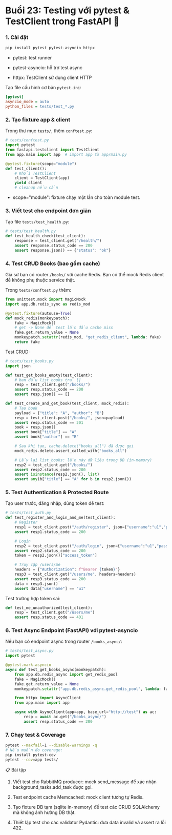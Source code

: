 # Buổi 23: Testing với pytest & TestClient trong FastAPI 🧪

### 1. Cài đặt
```bash
pip install pytest pytest-asyncio httpx
```
- pytest: test runner

- pytest-asyncio: hỗ trợ test async

- httpx: TestClient sử dụng client HTTP

Tạo file cấu hình cơ bản `pytest.ini`:
```ini
[pytest]
asyncio_mode = auto
python_files = tests/test_*.py
```
### 2. Tạo fixture app & client
Trong thư mục `tests/`, thêm `conftest.py`:
```python
# tests/conftest.py
import pytest
from fastapi.testclient import TestClient
from app.main import app  # import app từ app/main.py

@pytest.fixture(scope="module")
def test_client():
    # Khởi TestClient
    client = TestClient(app)
    yield client
    # cleanup nếu cần
```
- scope="module": fixture chạy một lần cho toàn module test.

### 3. Viết test cho endpoint đơn giản
Tạo file `tests/test_health.py`:
```python
# tests/test_health.py
def test_health_check(test_client):
    response = test_client.get("/health/")
    assert response.status_code == 200
    assert response.json() == {"status": "ok"}
```
### 4. Test CRUD Books (bao gồm cache)
Giả sử bạn có router `/books/` với cache Redis. Bạn có thể mock Redis client để không phụ thuộc service thật.

Trong `tests/conftest.py` thêm:
```python
from unittest.mock import MagicMock
import app.db.redis_sync as redis_mod

@pytest.fixture(autouse=True)
def mock_redis(monkeypatch):
    fake = MagicMock()
    # get -> None để test lần đầu cache miss
    fake.get.return_value = None
    monkeypatch.setattr(redis_mod, "get_redis_client", lambda: fake)
    return fake
```
Test CRUD:
```python
# tests/test_books.py
import json

def test_get_books_empty(test_client):
    # ban đầu list_books trả []
    resp = test_client.get("/books/")
    assert resp.status_code == 200
    assert resp.json() == []

def test_create_and_get_book(test_client, mock_redis):
    # Tạo book
    payload = {"title": "A", "author": "B"}
    resp = test_client.post("/books/", json=payload)
    assert resp.status_code == 201
    book = resp.json()
    assert book["title"] == "A"
    assert book["author"] == "B"

    # Sau khi tạo, cache.delete("books_all") đã được gọi
    mock_redis.delete.assert_called_with("books_all")

    # Lấy lại list_books: lần này dữ liệu trong DB (in-memory)
    resp2 = test_client.get("/books/")
    assert resp2.status_code == 200
    assert isinstance(resp2.json(), list)
    assert any(b["title"] == "A" for b in resp2.json())
```
### 5. Test Authentication & Protected Route
Tạo user trước, đăng nhập, dùng token để test:  
```python
# tests/test_auth.py
def test_register_and_login_and_me(test_client):
    # Register
    resp1 = test_client.post("/auth/register", json={"username":"u1","password":"pass"})
    assert resp1.status_code == 200

    # Login
    resp2 = test_client.post("/auth/login", json={"username":"u1","password":"pass"})
    assert resp2.status_code == 200
    token = resp2.json()["access_token"]

    # Truy cập /users/me
    headers = {"Authorization": f"Bearer {token}"}
    resp3 = test_client.get("/users/me", headers=headers)
    assert resp3.status_code == 200
    data = resp3.json()
    assert data["username"] == "u1"
```
Test trường hợp token sai:
```python
def test_me_unauthorized(test_client):
    resp = test_client.get("/users/me")
    assert resp.status_code == 401
```
### 6. Test Async Endpoint (FastAPI) với pytest-asyncio
Nếu bạn có endpoint async trong router `/books_async/`:
```python
# tests/test_async.py
import pytest

@pytest.mark.asyncio
async def test_get_books_async(monkeypatch):
    from app.db.redis_async import get_redis_pool
    fake = MagicMock()
    fake.get.return_value = None
    monkeypatch.setattr("app.db.redis_async.get_redis_pool", lambda: fake)

    from httpx import AsyncClient
    from app.main import app

    async with AsyncClient(app=app, base_url="http://test") as ac:
        resp = await ac.get("/books_async/")
        assert resp.status_code == 200
```
### 7. Chạy test & Coverage
```bash
pytest --maxfail=1 --disable-warnings -q
# Nếu muốn đo coverage:
pip install pytest-cov
pytest --cov=app tests/
```
📋 Bài tập
1. Viết test cho RabbitMQ producer: mock send_message để xác nhận background_tasks.add_task được gọi.

2. Test endpoint cache Memcached: mock client tương tự Redis.

3. Tạo fixture DB tạm (sqlite in-memory) để test các CRUD SQLAlchemy mà không ảnh hưởng DB thật.

4. Thiết lập test cho các validator Pydantic: đưa data invalid và assert ra lỗi 422.